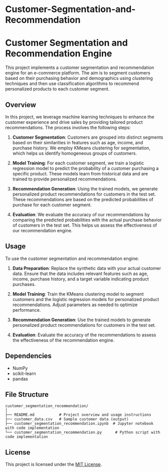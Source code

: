 # Customer-Segmentation-and-Recommendation

# Customer Segmentation and Recommendation Engine

This project implements a customer segmentation and recommendation engine for an e-commerce platform. The aim is to segment customers based on their purchasing behavior and demographics using clustering techniques and then use classification algorithms to recommend personalized products to each customer segment.

## Overview

In this project, we leverage machine learning techniques to enhance the customer experience and drive sales by providing tailored product recommendations. The process involves the following steps:

1. **Customer Segmentation**: Customers are grouped into distinct segments based on their similarities in features such as age, income, and purchase history. We employ KMeans clustering for segmentation, which helps us identify homogeneous groups of customers.

2. **Model Training**: For each customer segment, we train a logistic regression model to predict the probability of a customer purchasing a specific product. These models learn from historical data and are trained to provide personalized recommendations.

3. **Recommendation Generation**: Using the trained models, we generate personalized product recommendations for customers in the test set. These recommendations are based on the predicted probabilities of purchase for each customer segment.

4. **Evaluation**: We evaluate the accuracy of our recommendations by comparing the predicted probabilities with the actual purchase behavior of customers in the test set. This helps us assess the effectiveness of our recommendation engine.

## Usage

To use the customer segmentation and recommendation engine:

1. **Data Preparation**: Replace the synthetic data with your actual customer data. Ensure that the data includes relevant features such as age, income, purchase history, and a target variable indicating product purchases.

2. **Model Training**: Train the KMeans clustering model to segment customers and the logistic regression models for personalized product recommendations. Adjust parameters as needed to optimize performance.

3. **Recommendation Generation**: Use the trained models to generate personalized product recommendations for customers in the test set.

4. **Evaluation**: Evaluate the accuracy of the recommendations to assess the effectiveness of the recommendation engine.

## Dependencies

- NumPy
- scikit-learn
- pandas

## File Structure

```
customer_segmentation_recommendation/
│
├── README.md           # Project overview and usage instructions
├── customer_data.csv   # Sample customer data (output)
├── customer_segmentation_recommendation.ipynb  # Jupyter notebook with code implementation
└── customer_segmentation_recommendation.py      # Python script with code implementation
```

## License

This project is licensed under the [MIT License](LICENSE).

